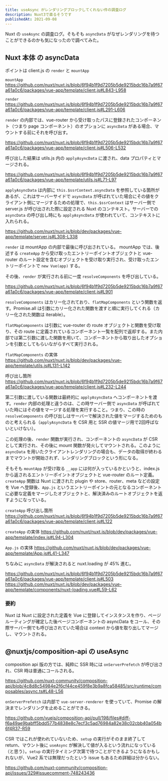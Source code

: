 ```yaml
---
title: useAsync がレンダリングブロックしてくれない件の調査ログ
description: Nuxt3で直るそうです
publishedAt: 2021-09-08
---
```


Nuxt の `useAsync` の調査ログ。そもそも `asyncData` がなぜレンダリングを待つことができるのかも気になったので調べてみた。


## Nuxt 本体 の asyncData

ポイントは client.js の `render` と `mountApp`

`mountApp`
https://github.com/nuxt/nuxt.js/blob/6f94b1f9d7205b5de9215bdc16b7a9f67a61a0c6/packages/vue-app/template/client.js#L843-L958

`render`
https://github.com/nuxt/nuxt.js/blob/6f94b1f9d7205b5de9215bdc16b7a9f67a61a0c6/packages/vue-app/template/client.js#L291-L606

`render` の内部では、vue-router から受け取ったパスに登録されたコンポーネント（つまり page コンポーネント）のオプションに `asyncData` がある場合、マウントする前にそれを呼び出す。

https://github.com/nuxt/nuxt.js/blob/6f94b1f9d7205b5de9215bdc16b7a9f67a61a0c6/packages/vue-app/template/client.js#L506-L532

呼び出した結果は utils.js 内の `applyAsyncData` に渡され、data プロパティとマージされる。

https://github.com/nuxt/nuxt.js/blob/6f94b1f9d7205b5de9215bdc16b7a9f67a61a0c6/packages/vue-app/template/utils.js#L71-L97

`applyAsyncData` は内部に `this.$ssrContext.asyncData` を参照している箇所があるが、これはサーバーサイドで `asyncData` が呼ばれていた場合にその値をクライアント側にマージするための処理で、`this.$ssrContext` はサーバー側で server.js が呼び出された際に設定される Nuxt のコンテキスト。サーバーでの `asyncData` の呼び出し時にも `applyAsyncData` が使われていて、コンテキストに入れられる。

https://github.com/nuxt/nuxt.js/blob/dev/packages/vue-app/template/server.js#L308-L338

`render` は mountApp の内部で最後に呼び出されている。
mountApp では、後述する `createApp` から受け取ったエントリーポイントオブジェクトと vue-router のルート設定を含むオブジェクトを受け取り実行され、受け取ったエントリーポイントで `new Vue(app)` する。

その後、`render` が実行される前に一度 `resolveComponents` を呼び出している。

https://github.com/nuxt/nuxt.js/blob/6f94b1f9d7205b5de9215bdc16b7a9f67a61a0c6/packages/vue-app/template/client.js#L901

`resolveComponents` はカリー化されており、`flatMapComponents` という関数を返す。Promise.all は引数にカリー化された関数を渡すと順に実行してくれる（カリー化された関数は iterable）。

`flatMapComponents` は引数に vue-router の route オブジェクトと関数を受け取り、その route に定義されているコンポーネント一覧を配列で返却する。また内部では第二引数に渡した関数を用いて、コンポーネントから取り出したオプションを引数としてもらいながらすべて実行される。

`flatMapComponents` の実体
https://github.com/nuxt/nuxt.js/blob/dev/packages/vue-app/template/utils.js#L131-L142

呼び出し箇所
https://github.com/nuxt/nuxt.js/blob/6f94b1f9d7205b5de9215bdc16b7a9f67a61a0c6/packages/vue-app/template/client.js#L232-L244

第二引数に渡している関数は最終的に `applyAsyncData` へコンポーネントを渡す。`render` 内部の処理と違うのは、この時サーバー側で `asyncData` が呼ばれていた時にはその値をマージする処理を実行すること。つまり、この時の `resolveComponents` の呼び出しはサーバーで解決された値をマージするためのものと考えられる（`applyAsyncData` を CSR 用と SSR の値マージ用で2回呼ばないといけない）。

この処理の後、`render` 関数が実行され、コンポーネントの `asyncData` が CSR として実行され、その後に mount 関数が発火してマウントされる。このように `asyncData` を用いたクライアントレンダリングの場合も、データの取得が終わるまでマウントが開始されず、レンダリングブロックという形になる。

そもそも `mountApp` が受け取る `__app` には何が入っているかというと、index.js から返されるエントリーポイントオブジェクトと vue-router のルート定義。`createApp` 関数は Nuxt に渡された plugin や store、router、meta などの設定を Vue へ登録後、`App.js` というエントリーポイントの元となるコンポーネントに必要な定義をマージしたオブジェクトと、解決済みのルートオブジェクトを返すようになっている。

`createApp` 呼び出し箇所
https://github.com/nuxt/nuxt.js/blob/6f94b1f9d7205b5de9215bdc16b7a9f67a61a0c6/packages/vue-app/template/client.js#L122

`createApp` の実体
https://github.com/nuxt/nuxt.js/blob/dev/packages/vue-app/template/index.js#L94-L304

`App.js` の実体
https://github.com/nuxt/nuxt.js/blob/dev/packages/vue-app/template/App.js#L41-L347

ちなみに `asyncData` が解決されると nuxt.loading が 45% 進む。

https://github.com/nuxt/nuxt.js/blob/6f94b1f9d7205b5de9215bdc16b7a9f67a61a0c6/packages/vue-app/template/client.js#L503
https://github.com/nuxt/nuxt.js/blob/dev/packages/vue-app/template/components/nuxt-loading.vue#L59-L62

### 要約

Nuxt は Nuxt に設定された定義を Vue に登録してインスタンスを作り、ページルーティングが確定した後ページコンポーネントの asyncData をコール、その際サーバー側でも呼び出されていた場合は context から値を取り出してマージし、マウントされる。


## @nuxtjs/composition-api の useAsync

composition api 版の方では、純粋に SSR 時には `onServerPrefetch` が呼び出され、CSR 時は普通にコールされる。

https://github.com/nuxt-community/composition-api/blob/4c8d8c54984e2f6cf44ce459f8e3b9a8fca58485/src/runtime/composables/async.ts#L48-L56

`onServerPrefetch` は内部で `vue-server-renderer` を使っていて、Promise の解決までレンダリングを止めることができる。

https://github.com/vuejs/composition-api/pull/198/files#diff-f6a49ae9babff5bdd577b4838e8c7ecf3c5ad76984a82e38c02cbb40a054b6f4R37-R59

CSR ではこれが使われていないため、`setup` の実行がそのまま終了して return、マウント後に `useAsync` が解決して値が入るという流れになっている（と思う）。`setup` の実行タイミング次第で待つことができるようになるかもしれないが、Vue2 系では無理だったという issue もあるため詳細は分からない。

https://github.com/nuxt-community/composition-api/issues/329#issuecomment-748243436
